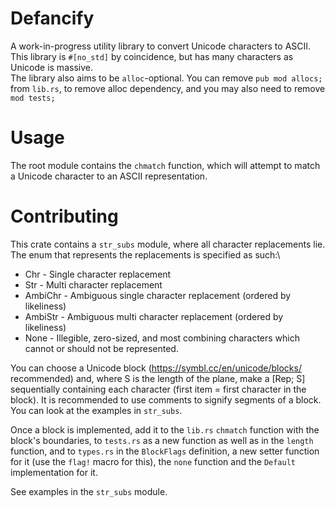# Defancify
A work-in-progress utility library to convert Unicode characters to ASCII.\
This library is `#[no_std]` by coincidence, but has many characters as Unicode is massive.\
The library also aims to be `alloc`-optional. You can remove `pub mod allocs;` from `lib.rs`, to remove alloc dependency, and you may also need to remove `mod tests;`

# Usage
The root module contains the `chmatch` function, which will attempt to match a Unicode character to an ASCII representation.

# Contributing
This crate contains a `str_subs` module, where all character replacements lie.\
The enum that represents the replacements is specified as such:\
- Chr - Single character replacement
- Str - Multi character replacement
- AmbiChr - Ambiguous single character replacement (ordered by likeliness)
- AmbiStr - Ambiguous multi character replacement (ordered by likeliness)
- None - Illegible, zero-sized, and most combining characters which cannot or should not be represented.

You can choose a Unicode block (https://symbl.cc/en/unicode/blocks/ recommended) and, where S is the length of the plane, make a [Rep; S] sequentially containing each character (first item = first character in the block). It is recommended to use comments to signify segments of a block. You can look at the examples in `str_subs`.

Once a block is implemented, add it to the `lib.rs` `chmatch` function with the block's boundaries, to `tests.rs` as a new function as well as in the `length` function, and to `types.rs` in the `BlockFlags` definition, a new setter function for it (use the `flag!` macro for this), the `none` function and the `Default` implementation for it.

See examples in the `str_subs` module.
